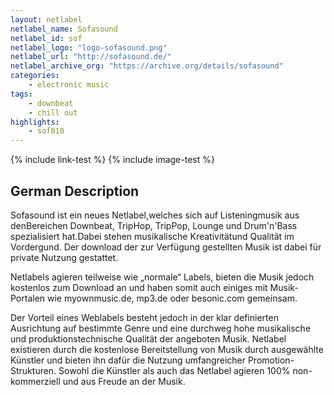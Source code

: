 ```yaml
---
layout: netlabel
netlabel_name: Sofasound
netlabel_id: sof
netlabel_logo: "logo-sofasound.png"
netlabel_url: "http://sofasound.de/"
netlabel_archive_org: "https://archive.org/details/sofasound"
categories:
    - electronic music
tags:
    - downbeat
    - chill out
highlights:
    - sof010
---
```

{% include link-test %}
{% include image-test %}

## German Description

Sofasound ist ein neues Netlabel,welches sich auf Listeningmusik aus denBereichen Downbeat, TripHop, TripPop, Lounge und Drum'n'Bass spezialisiert hat.Dabei stehen musikalische Kreativitätund Qualität im Vordergund. Der download der zur Verfügung gestellten Musik ist dabei für private Nutzung gestattet.

Netlabels agieren teilweise wie „normale“ Labels, bieten die Musik jedoch kostenlos zum Download an und haben somit auch einiges mit Musik-Portalen wie myownmusic.de, mp3.de oder besonic.com gemeinsam.

Der Vorteil eines Weblabels besteht jedoch in der klar definierten Ausrichtung auf bestimmte Genre und eine durchweg hohe musikalische und produktionstechnische Qualität der angeboten Musik. Netlabel existieren durch die kostenlose Bereitstellung von Musik durch ausgewählte Künstler und bieten ihn dafür die Nutzung umfangreicher Promotion-Strukturen. Sowohl die Künstler als auch das Netlabel agieren 100% non-kommerziell und aus Freude an der Musik.
